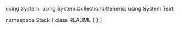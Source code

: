 ﻿using System;
using System.Collections.Generic;
using System.Text;

namespace Stack
{
    class README
    {
    }
}
